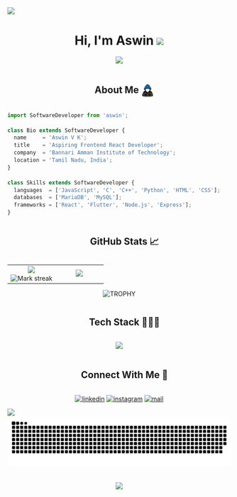 <!-- Gradient horizontal divider -->
<img src="https://user-images.githubusercontent.com/73097560/115834477-dbab4500-a447-11eb-908a-139a6edaec5c.gif">

<!--<img align="left" src="https://user-images.githubusercontent.com/65187002/144930161-2f783401-8d27-4fdf-a2f7-cc0ba32f1f1f.gif" width="21%" style="display:inline;"><img align="right" src="https://user-images.githubusercontent.com/65187002/144930161-2f783401-8d27-4fdf-a2f7-cc0ba32f1f1f.gif" width="21%" style="display:inline;">-->
<!-- ![Header](./github-header-image.png) -->
<h1 align="center"><b>Hi, I'm Aswin</b> <img src="https://media.giphy.com/media/hvRJCLFzcasrR4ia7z/giphy.gif" width="35"></h1>

<!-- Introduction section with text animation -->
<p align="center">
    <img src="https://readme-typing-svg.herokuapp.com?font=Time+New+Roman&color=cyan&size=25&center=true&vCenter=true&width=600&height=100&lines=Hi+there,+Welcome!..%E2%9D%A4%EF%B8%8F;++Self-taught+Front-End+Developer,;AI+and+DS+Student,;Active+Learner/Researcher,;Love+to+learn+new+stuffs..%E2%9D%A4%EF%B8%8F">
</p>



<!-- About Me -->
<div id="user-content-toc">
  <ul align="center">
    <summary><h2 style="display: inline-block">About Me <img src="https://github.com/0xAbdulKhalid/0xAbdulKhalid/raw/main/assets/mdImages/about_me.gif" width = 30px align="center"></h2></summary>
  </ul>
</div>

```js
import SoftwareDeveloper from 'aswin';

class Bio extends SoftwareDeveloper {
  name     = 'Aswin V K';
  title    = 'Aspiring Frontend React Developer';
  company  = 'Bannari Amman Institute of Technology';
  location = 'Tamil Nadu, India';
}

class Skills extends SoftwareDeveloper {
  languages  = ['JavaScript', 'C', 'C++', 'Python', 'HTML', 'CSS'];
  databases  = ['MariaDB', 'MySQL'];
  frameworks = ['React', 'Flutter', 'Node.js', 'Express'];
}

```
<!-- GitHub Stats and Trophy section -->
<div id="user-content-toc">
  <ul align="center">
    <summary><h2 style="display: inline-block">GitHub Stats 📈</h2></summary>
  </ul>
</div>
<p align="center">
  <!-- GitHub Stats -->
  <table align="center">
    <tr border="none">
      <td width="50%" align="center">
        <img src="https://github-readme-stats.vercel.app/api?username=aswin09032006&theme=dark&hide_border=true&show_icons=true&count_private=true" />
        <br />
        <img  alt="Mark streak" src="https://github-readme-streak-stats.herokuapp.com/?user=aswin09032006&theme=dark&hide_border=true" /> 
      </td>
      <td width="50%" align="center">
        <img src="https://github-readme-stats.anuraghazra1.vercel.app/api/top-langs/?username=aswin09032006&theme=dark&hide_border=true&no-bg=true&no-frame=true&langs_count=10"/>
      </td>
    </tr>
  </table>

  <!-- GitHub Trophy -->
  <div align="center">
      <img src="https://github-profile-trophy.vercel.app/?username=aswin09032006&theme=github&row=1&column=7&margin-h=15&margin-w=5&no-bg=true" alt="TROPHY" />
  </div>
</p>

<!-- Technologies I Know section -->
<div id="user-content-toc">
  <ul align="center">
    <summary><h2 style="display: inline-block">Tech Stack 👨🏻‍💻</h2></summary>
  </ul>
</div>
<!-- Tech stack icons -->
<p align="center">
  <img src="https://skillicons.dev/icons?i=react,nodejs,mysql,html,css,javascript,github,git,vscode,figma,flutter,c,cpp,python,dart&perline=6" />
</p>

<!-- Connect With Me section -->
<div id="user-content-toc">
  <ul align="center">
    <summary><h2 style="display: inline-block">Connect With Me 🤝</h2></summary>
  </ul>
</div>
<!-- Icons and links -->
<p align="center">
  <p align="center">
  <a href="https://www.linkedin.com/in/vkaswin" target="blank"><img align="center" src="https://user-images.githubusercontent.com/88904952/234979284-68c11d7f-1acc-4f0c-ac78-044e1037d7b0.png" alt="linkedin" height="50" width="50" /></a>
  <a href="https://www.instagram.com/aswxn._03" target="blank"><img align="center" src="https://user-images.githubusercontent.com/88904952/234981169-2dd1e58f-4b7e-468c-8213-034ba62156c3.png" alt="instagram" height="50" width="50" /></a>
  <a href="mailto:vkaswinkanan@gmail.com" target="blank"><img align="center" src="https://user-images.githubusercontent.com/88904952/234982196-562aea17-5532-4550-8c08-1c7cb994a541.png" alt="mail" height="50" width="50" /></a>
</p>

</p>


<!-- Gradient horizontal divider at the bottom -->
<img src="https://user-images.githubusercontent.com/73097560/115834477-dbab4500-a447-11eb-908a-139a6edaec5c.gif">

<!-- Snake animation -->
<div align="center">
  <img src="https://github.com/1999AZZAR/1999AZZAR/blob/readme/resources/img/grid-snake.svg" alt="snake" />
</div>

<br>
<br>
<div align="center">
  <img src="https://profile-counter.glitch.me/aswin09032006/count.svg?"  />
</div>
